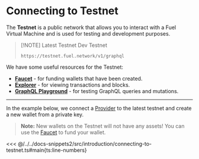 # Connecting to Testnet

The **Testnet** is a public network that allows you to interact with a Fuel Virtual Machine and is used for testing and development purposes.

> [!NOTE] Latest Testnet
> Dev Testnet
>
> `https://testnet.fuel.network/v1/graphql`

We have some useful resources for the Testnet:

- [**Faucet**](https://faucet-testnet.fuel.network/) - for funding wallets that have been created.
- [**Explorer**](https://app.fuel.network/) - for viewing transactions and blocks.
- [**GraphQL Playground**](https://testnet.fuel.network/v1/playground) - for testing GraphQL queries and mutations.

---

In the example below, we connect a [Provider](../provider/index.md) to the latest testnet and create a new wallet from a private key.

> **Note:** New wallets on the Testnet will not have any assets! You can use the [Faucet](https://faucet-testnet.fuel.network/) to fund your wallet.

<<< @/../../docs-snippets2/src/introduction/connecting-to-testnet.ts#main{ts:line-numbers}
